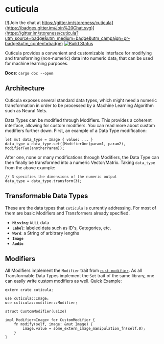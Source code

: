 # cuticula

[![Join the chat at https://gitter.im/storeness/cuticula](https://badges.gitter.im/Join%20Chat.svg)](https://gitter.im/storeness/cuticula?utm_source=badge&utm_medium=badge&utm_campaign=pr-badge&utm_content=badge)
[![Build Status](https://travis-ci.org/storeness/cuticula.svg?branch=master)](https://travis-ci.org/storeness/cuticula)

Cuticula provides a convenient and customizable interface for modifying and
transforming (non-numeric) data into numeric data, that can be used for machine
learning purposes.

**Docs**: `cargo doc --open`

## Architecture

Cuticula exposes several standard data types, which might need a numeric
transformation in order to be processed by a Machine Learning Algorithm such as
Neural Nets.

Data Types can be modified through Modifiers. This provides a coherent interface,
allowing for custom modifiers. You can read more about custom modifiers further
down. First, an example of a Data Type modification:

```
let mut data_type = Image { value: ... }
data_type = data_type.set((ModifierOne(param1, param2), ModifierTwo(anotherParam));
```

After one, none or many modifications through Modifiers, the Data Type can then
finally be transformed into a numeric Vector/Matrix. Taking `data_type` from the above example:

```
// 3 specifies the dimensions of the numeric output
data_type = data_type.transform(3);
```

## Transformable Data Types

These are the data types that `cuticula` is currently addressing. For most of
them are basic Modifiers and Transformers already specified.

- **`Missing`**: `NULL` data
- **`Label`**: labeled data such as ID's, Categories, etc.
- **`Word`**: a String of arbitrary lengths
- **`Image`**
- **`Audio`**

## Modifiers

All Modifiers implement the `Modifier` trait from
[`rust-modifier`](https://github.com/reem/rust-modifier). As all Transformable
Data Types implement the `Set` trait of the same library, one can easily write
custom modifiers as well. Quick Example:

```
extern crate cuticula;

use cuticula::Image;
use cuticula::modifier::Modifier;

struct CustomModifier(usize)

impl Modifier<Image> for CustomModifier {
    fn modify(self, image: &mut Image) {
        image.value = some_extern_image_manipulation_fn(self.0);
    }
}
```

